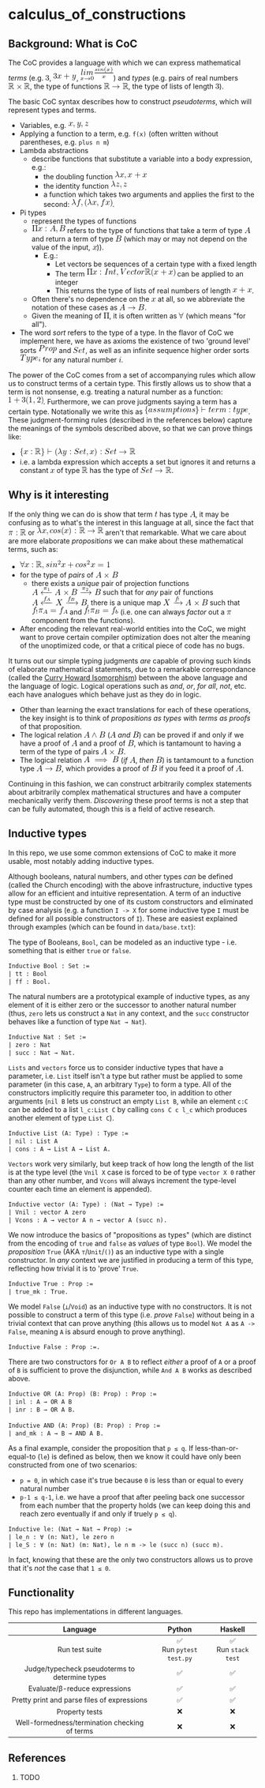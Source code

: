 <!--
    To generate the readme, run:

    docker run -ti --rm -v /Users/ksb/calculus_of_constructions:/test/usr maltegruber/readme-tex:1.0.0;

    see: https://github.com/MalteGruber/readme-tex

-->



# calculus_of_constructions

## Background: What is CoC

The CoC provides a language with which we can express mathematical _terms_ (e.g. ![3](doc/teximg/tex_img_0_IR0I8.png), ![3x+y](doc/teximg/tex_img_1_7KO6T.png), ![\underset{x \rightarrow 0}{lim}\frac{sin(x)}{x}](doc/teximg/tex_img_2_3L623.png)) and _types_ (e.g. pairs of real numbers ![\mathbb{R} \times \mathbb{R}](doc/teximg/tex_img_3_8X036.png), the type of functions ![\mathbb{R} \rightarrow \mathbb{R}](doc/teximg/tex_img_4_UEVKA.png), the type of lists of length ![3](doc/teximg/tex_img_5_208KR.png)).

The basic CoC syntax describes how to construct _pseudoterms_, which will represent types and terms.

- Variables, e.g. ![x,y,z](doc/teximg/tex_img_6_P0AT3.png)
- Applying a function to a term, e.g. `f(x)` (often written without parentheses, e.g. `plus n m`)
- Lambda abstractions
  - describe functions that substitute a variable into a body expression, e.g.:
    - the doubling function ![\lambda x, x+x](doc/teximg/tex_img_7_QH6GM.png)
    - the identity function ![\lambda z, z](doc/teximg/tex_img_8_EPD72.png)
    - a function which takes two arguments and applies the first to the second: ![\lambda f, (\lambda x, f x)](doc/teximg/tex_img_9_EJ0YP.png).
- Pi types
  - represent the types of functions
  - ![\Pi x:A, B](doc/teximg/tex_img_10_10UYR.png) refers to the type of functions that take a term of type ![A](doc/teximg/tex_img_11_VMU3C.png) and return a term of type ![B](doc/teximg/tex_img_12_DKZ7Y.png) (which may or may not depend on the value of the input, ![x](doc/teximg/tex_img_13_9YVTD.png))).
    - E.g.:
      - Let vectors be sequences of a certain type with a fixed length
      - The term ![\Pi x:Int, Vector \mathbb{R} (x+x)](doc/teximg/tex_img_14_OI48B.png) can be applied to an integer
      - This returns the type of lists of real numbers of length ![x+x](doc/teximg/tex_img_15_YX7O5.png).
  - Often there's no dependence on the ![x](doc/teximg/tex_img_16_7DV0Q.png) at all, so we abbreviate the notation of these cases as ![A \rightarrow B](doc/teximg/tex_img_17_PQ8EC.png).
  - Given the meaning of ![\Pi](doc/teximg/tex_img_18_XULQO.png), it is often written as ![\forall](doc/teximg/tex_img_19_5GSBF.png) (which means "for all").
- The word _sort_ refers to the type of a type. In the flavor of CoC we implement here, we have as axioms the existence of two 'ground level' sorts ![Prop](doc/teximg/tex_img_20_8I2SJ.png) and ![Set](doc/teximg/tex_img_21_3D98F.png), as well as an infinite sequence higher order sorts ![Type_i](doc/teximg/tex_img_22_W49P1.png) for any natural number ![i](doc/teximg/tex_img_23_ITCOK.png).

The power of the CoC comes from a set of accompanying rules which allow us to construct terms of a certain type. This firstly allows us to show that a term is not nonsense, e.g. treating a natural number as a function: ![1 + 3(1, 2)](doc/teximg/tex_img_24_I8V44.png). Furthermore, we can prove judgments saying a term has a certain type. Notationally we write this as ![\{assumptions\} \vdash term : type](doc/teximg/tex_img_25_RN9S0.png). These judgment-forming rules (described in the references below) capture the meanings of the symbols described above, so that we can prove things like:

- ![\{x:\mathbb{R}\} \vdash (\lambda y: Set, x) : Set \rightarrow \mathbb{R}](doc/teximg/tex_img_26_DTG21.png)
- i.e. a lambda expression which accepts a set but ignores it and returns a constant ![x](doc/teximg/tex_img_27_FQ5MX.png) of type ![\mathbb{R}](doc/teximg/tex_img_28_02ETG.png) has the type of ![Set \rightarrow \mathbb{R}](doc/teximg/tex_img_29_PYJFG.png).

## Why is it interesting

If the only thing we can do is show that term ![t](doc/teximg/tex_img_30_Q17QV.png) has type ![A](doc/teximg/tex_img_31_MEXT6.png), it may be confusing as to what's the interest in this language at all, since the fact that ![\pi: \mathbb{R}](doc/teximg/tex_img_32_7J8E7.png) or ![\lambda x, cos(x): \mathbb{R} \rightarrow \mathbb{R}](doc/teximg/tex_img_33_KPPTN.png) aren't that remarkable. What we care about are more elaborate _propositions_ we can make about these mathematical terms, such as:

- ![\forall x: \mathbb{R}, sin^2x+cos^2x=1](doc/teximg/tex_img_34_2NNEH.png)
- for the type of _pairs_ of ![A \times B](doc/teximg/tex_img_35_96CDC.png)
  - there exists a _unique_ pair of projection functions ![A \xleftarrow{\pi_1} A \times B \xrightarrow{\pi_2} B](doc/teximg/tex_img_36_N7VFC.png) such that for _any_ pair of functions ![A \xleftarrow{f_A} X \xrightarrow{f_B} B](doc/teximg/tex_img_37_JQEEJ.png), there is a unique map ![X \xrightarrow{f_!} A\times B](doc/teximg/tex_img_38_3DHA5.png) such that ![f_!\pi_A = f_A](doc/teximg/tex_img_39_9PG0A.png) and ![f_!\pi_B=f_b](doc/teximg/tex_img_40_T3014.png) (i.e. one can always _factor_ out a ![\pi](doc/teximg/tex_img_41_MPLVO.png) component from the functions).
- After encoding the relevant real-world entities into the CoC, we might want to prove certain compiler optimization does not alter the meaning of the unoptimized code, or that a critical piece of code has no bugs.

It turns out our simple typing judgments _are_ capable of proving such kinds of elaborate mathematical statements, due to a remarkable correspondance (called the [Curry Howard Isomorphism](https://en.wikipedia.org/wiki/Curry%E2%80%93Howard_correspondence)) between the above language and the language of logic. Logical operations such as _and_, _or_, _for all_, _not_, etc. each have analogues which behave just as they do in logic.

- Other than learning the exact translations for each of these operations, the key insight is to think of _propositions as types_ with _terms as proofs_ of that proposition.
- The logical relation ![A \land B](doc/teximg/tex_img_42_HMYN5.png) (![A](doc/teximg/tex_img_43_HPKEG.png) _and_ ![B](doc/teximg/tex_img_44_XV0IM.png)) can be proved if and only if we have a proof of ![A](doc/teximg/tex_img_45_RTQ5W.png) and a proof of ![B](doc/teximg/tex_img_46_WZX7X.png), which is tantamount to having a term of the type of pairs ![A \times B](doc/teximg/tex_img_47_QU7GQ.png).
- The logical relation ![A \implies B](doc/teximg/tex_img_48_N0JU5.png) (_if_ ![A](doc/teximg/tex_img_49_6XCSP.png), _then_ ![B](doc/teximg/tex_img_50_HWZZI.png)) is tantamount to a function type ![A \rightarrow B](doc/teximg/tex_img_51_2M929.png), which provides a proof of ![B](doc/teximg/tex_img_52_4WQ3Y.png) if you feed it a proof of ![A](doc/teximg/tex_img_53_AAIHQ.png).

Continuing in this fashion, we can construct arbitrarily complex statements about arbitrarily complex mathematical structures and have a computer mechanically verify them. _Discovering_ these proof terms is not a step that can be fully automated, though this is a field of active research.

## Inductive types

In this repo, we use some common extensions of CoC to make it more usable, most notably adding inductive types.

Although booleans, natural numbers, and other types _can_ be defined (called the Church encoding) with the above infrastructure, inductive types allow for an efficient and intuitive representation. A term of an inductive type must be constructed by one of its custom constructors and eliminated by case analysis (e.g. a function `I -> X` for some inductive type `I` must be defined for all possible constructors of `I`). These are easiest explained through examples (which can be found in `data/base.txt`):

The type of Booleans, `Bool`, can be modeled as an inductive type - i.e. something that is either `true` or `false`.

```
Inductive Bool : Set :=
| tt : Bool
| ff : Bool.
```

The natural numbers are a prototypical example of inductive types, as any element of it is either zero or the successor to another natural number (thus, `zero` lets us construct a `Nat` in any context, and the `succ` constructor behaves like a function of type `Nat → Nat`).

```
Inductive Nat : Set :=
| zero : Nat
| succ : Nat → Nat.
```

`Lists` and `vectors` force us to consider inductive types that have a parameter, i.e. `List` itself isn't a type but rather must be applied to some parameter (in this case, `A`, an arbitrary `Type`) to form a type. All of the constructors implicitly require this parameter too, in addition to other arguments (`nil B` lets us construct an empty `List B`, while an element `c:C` can be added to a list `l_c:List C` by calling `cons C c l_c` which produces another element of type `List C`).

```
Inductive List (A: Type) : Type :=
| nil : List A
| cons : A → List A → List A.
```

`Vectors` work very similarly, but keep track of how long the length of the list is at the type level (the `Vnil X` case is forced to be of type `vector X 0` rather than any other number, and `Vcons` will always increment the type-level counter each time an element is appended).

```
Inductive vector (A: Type) : (Nat → Type) :=
| Vnil : vector A zero
| Vcons : A → vector A n → vector A (succ n).
```

We now introduce the basics of "propositions as types" (which are distinct from the encoding of `true` and `false` as _values_ of type `Bool`). We model the _proposition_ `True` (AKA `⊤`/`Unit`/`()`) as an inductive type with a single constructor. In _any_ context we are justified in producing a term of this type, reflecting how trivial it is to 'prove' `True`.

```
Inductive True : Prop :=
| true_mk : True.
```

We model `False` (`⟂`/`Void`) as an inductive type with no constructors. It is not possible to construct a term of this type (i.e. _prove_ `False`) without being in a trivial context that can prove anything (this allows us to model `Not A` as `A -> False`, meaning `A` is absurd enough to prove anything).

```
Inductive False : Prop :=.
```

There are two constructors for `Or A B` to reflect _either_ a proof of `A` or a proof of `B` is sufficient to prove the disjunction, while `And A B` works as described above.

```
Inductive OR (A: Prop) (B: Prop) : Prop :=
| inl : A → OR A B
| inr : B → OR A B.

Inductive AND (A: Prop) (B: Prop) : Prop :=
| and_mk : A → B → AND A B.
```

As a final example, consider the proposition that `p ≤ q`. If less-than-or-equal-to (`le`) is defined as below, then we know it could have only been constructed from one of two scenarios:

- `p = 0`, in which case it's true because `0` is less than or equal to every natural number
- `p-1 ≤ q-1`, i.e. we have a proof that after peeling back one successor from each number that the property holds (we can keep doing this and reach zero eventually if and only if truely `p ≤ q`).

```
Inductive le: (Nat → Nat → Prop) :=
| le_n : ∀ (n: Nat), le zero n
| le_S : ∀ (n: Nat) (m: Nat), le n m -> le (succ n) (succ m).
```

In fact, knowing that these are the only two constructors allows us to prove that it's _not_ the case that `1 ≤ 0`.

## Functionality

This repo has implementations in different languages.

|                    Language                    |           Python            |         Haskell          |
| :--------------------------------------------: | :-------------------------: | :----------------------: |
|                 Run test suite                 | ✅<br> Run `pytest test.py` | ✅ <br> Run `stack test` |
| Judge/typecheck pseudoterms to determine types |             ✅              |            ✅            |
|         Evaluate/β-reduce expressions          |             ✅              |            ✅            |
|  Pretty print and parse files of expressions   |             ✅              |            ✅            |
|                 Property tests                 |             ❌              |            ❌            |
| Well-formedness/termination checking of terms  |             ❌              |            ❌            |

## References

1. TODO

